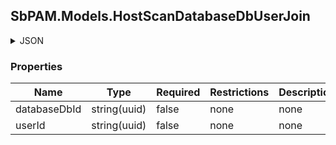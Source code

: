 
<h2 id="tocS_SbPAM.Models.HostScanDatabaseDbUserJoin">SbPAM.Models.HostScanDatabaseDbUserJoin</h2>

<a id="schemasbpam.models.hostscandatabasedbuserjoin"></a>
<a id="schema_SbPAM.Models.HostScanDatabaseDbUserJoin"></a>
<a id="tocSsbpam.models.hostscandatabasedbuserjoin"></a>
<a id="tocssbpam.models.hostscandatabasedbuserjoin"></a>

<details><summary>JSON</summary>


```json
{
  "databaseDbId": "d22cd8c7-805e-41c1-a1bf-78c5aefa7a36",
  "userId": "2c4a230c-5085-4924-a3e1-25fb4fc5965b"
}

```


</details>

### Properties

|Name|Type|Required|Restrictions|Description|
|---|---|---|---|---|
|databaseDbId|string(uuid)|false|none|none|
|userId|string(uuid)|false|none|none|



